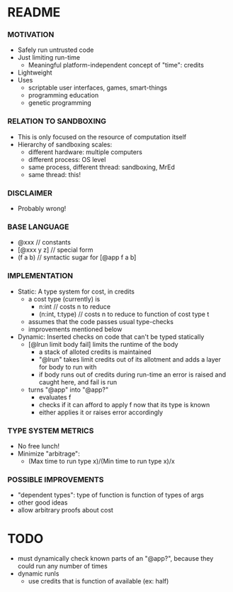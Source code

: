 # README #

### MOTIVATION ###
* Safely run untrusted code
* Just limiting run-time
    - Meaningful platform-independent concept of "time": credits
* Lightweight
* Uses
    - scriptable user interfaces, games, smart-things
    - programming education
    - genetic programming

### RELATION TO SANDBOXING ###
* This is only focused on the resource of computation itself
* Hierarchy of sandboxing scales:
    - different hardware: multiple computers
    - different process: OS level
    - same process, different thread: sandboxing, MrEd
    - same thread: this!

### DISCLAIMER ###
* Probably wrong!

### BASE LANGUAGE ###
* @xxx // constants
* [@xxx y z] // special form
* (f a b) // syntactic sugar for [@app f a b]

### IMPLEMENTATION ###
* Static: A type system for cost, in credits
    - a cost type (currently) is
        + n:int // costs n to reduce
        + (n:int, t:type) // costs n to reduce to function of cost type t
    - assumes that the code passes usual type-checks
    - improvements mentioned below  
* Dynamic: Inserted checks on code that can't be typed statically
    - [@lrun limit body fail] limits the runtime of the body
        + a stack of alloted credits is maintained
        + "@lrun" takes limit credits out of its allotment and adds a layer for body to run with
        + if body runs out of credits during run-time an error is raised and caught here, and fail is run
    - turns "@app" into "@app?"
        + evaluates f
        + checks if it can afford to apply f now that its type is known
        + either applies it or raises error accordingly

### TYPE SYSTEM METRICS ###
* No free lunch!
* Minimize "arbitrage": 
    - (Max time to run type x)/(Min time to run type x)/x

### POSSIBLE IMPROVEMENTS ###
* "dependent types": type of function is function of types of args
* other good ideas
* allow arbitrary proofs about cost



# TODO #

* must dynamically check known parts of an "@app?", because they could run any number of times
* dynamic runls
    - use credits that is function of available (ex: half)























